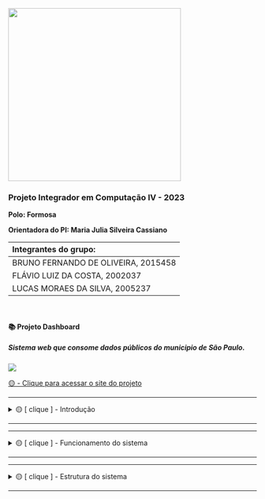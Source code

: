 <img src="https://user-images.githubusercontent.com/50468352/141820811-412e9364-7f5c-4889-826a-fcba23b92e23.png" width="350" />
<h3>Projeto Integrador em Computação IV - 2023</h3>

**Polo: Formosa** </br>

**Orientadora do PI: Maria Julia Silveira Cassiano** </br>


| Integrantes do grupo:                 |
| :------------------------------------ |
| BRUNO FERNANDO DE OLIVEIRA, 2015458   |
| FLÁVIO LUIZ DA COSTA, 2002037         |
| LUCAS MORAES DA SILVA, 2005237        |

</br>

<h4> 📚 Projeto Dashboard </h4>
<h5>Sistema web que consome dados públicos do municipio de São Paulo.</h5>

<img src="https://user-images.githubusercontent.com/50468352/239700315-c4e9dbfd-5b36-4121-9571-d29f199f4d8c.png" />

[🟡 - Clique para acessar o site do projeto](https://lucas-moraes.github.io/PyScript-API-PI-4-Univesp)

---
<details>
<summary> 🟡 [ clique ] - Introdução</summary>
  </br>
  <p>
    Anualmente a prefeitura municipal de São Paulo disponibiliza dados padrozinados referentes a vários aspectos da área educacional do municipio. Atualmente há mais de 36 conjuntos de dados referentes a Edução, como porexempo hortas escolares, Alimentação escolar, numero de polos, cursos e vagas, etc. 
Os dados que coletamos para o estudo foi o referente ao perfil dos educandos em Dez/2022.

Link dos dados coletados:
http://dados.prefeitura.sp.gov.br/pt_PT/dataset/perfil-dos-educandos-cor-raca-idade-sexo-necessidades-educacionais-especiais/resource/0a422138-92a3-422b-ab71-864d88634a50?view_id=0a23dcc1-fc48-4111-8020-97991b6b6bec
  </p>
</details>  

---
---
<details>
<summary> 🟡 [ clique ] - Funcionamento do sistema</summary>
  </br>
  <p>
    O sistema consiste em uma página web que coleta os dados no formato .csv, modela os dados já estruturados e os apresenta em tela com opções de filtro. 
    No sistema são disponibilizados campos selecionáveis para o usuário filtrar o grupo de dados ao qual ele quer ver os dados, no caso são: Bairro, tipo de escola e nome da escola.
  </p>
  <img src="https://user-images.githubusercontent.com/50468352/239699270-e960172b-2ce4-4c27-bfdf-10c7c03c7335.png" />
</details>  

---
---
<details>
<summary> 🟡 [ clique ] - Estrutura do sistema</summary>
  </br>
  <p>
    O sistemma foi desenvolvido utilizando as liguagens HTML, Javascript, CSS e Python. 
    A linguagem Python é usado como uma espécie de backend que consome os dados em csv e os modela, o Javascript é usado como “ponte” entre o backend e o frontend, 
    usando a nova tecnologia pyscript, essa tecnologia permite que o browser compile os códigos em python, pois atualmente nenhum browser interpreta códigos em python nativamente, como ocorre com o javascript, css e html.
  </p>
  <img src="https://user-images.githubusercontent.com/50468352/239699295-6d7fdddb-1379-4fec-b883-70277cfc3d39.png" />
</details>  

---

